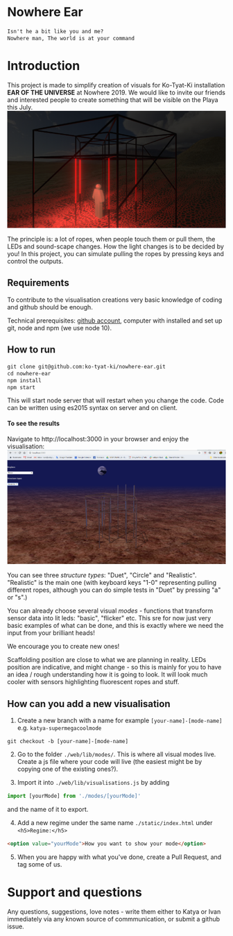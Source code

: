 # Nowhere Ear

```
Isn't he a bit like you and me?
Nowhere man, The world is at your command
```
# Introduction

This project is made to simplify creation of visuals for Ko-Tyat-Ki 
installation **EAR OF THE UNIVERSE** at Nowhere 2019. We would like to 
invite our friends and interested people to create something 
that will be visible on the Playa this July.
![Structure Render](/images/structure_render.png)

The principle is:
a lot of ropes, when people touch them or pull them, the LEDs and
sound-scape changes. How the light changes is to be decided by you!
In this project, you can simulate pulling the ropes by 
pressing keys and control the outputs.

## Requirements

To contribute to the visualisation creations very basic knowledge of coding
and github should be enough.

Technical prerequisites: [github account](https://help.github.com/en/articles/connecting-to-github-with-ssh), computer with installed and set up git,
node and npm (we use node 10).

## How to run
```
git clone git@github.com:ko-tyat-ki/nowhere-ear.git
cd nowhere-ear
npm install
npm start
```

This will start node server that will restart when you change the code.
Code can be written using es2015 syntax on server and on client.

#### To see the results
Navigate to http://localhost:3000 in your browser and enjoy the visualisation:
![Screen print](/images/screen.png)

You can see three *structure types*: "Duet", "Circle" and "Realistic".
"Realistic" is the main one (with keyboard keys "1-0" representing pulling different ropes, 
although you can do simple tests in "Duet" by pressing "a" or "s".)

You can already choose several visual *modes* - functions that transform sensor data into lit leds: "basic", "flicker" etc. This sre for now just very basic examples of what can be done, and this is exactly where we need the input from your brilliant heads!

We encourage you to create new ones!

Scaffolding position are close to what we are planning in reality. LEDs position are indicative, and might change - so this is mainly for you to have an idea / rough understanding how it is going to look. It will look much cooler with sensors highlighting fluorescent ropes and stuff.


## How can you add a new visualisation
1. Create a new branch with a name for example `[your-name]-[mode-name]` e.g. `katya-supermegacoolmode`

```
git checkout -b [your-name]-[mode-name]
```

2. Go to the folder `./web/lib/modes/`. This is where all visual modes live. Create a js file where your code will live (the easiest might be by copying one of the existing ones?).

3. Import it into `./web/lib/visualisations.js` by adding

```js
import [yourMode] from './modes/[yourMode]'
```

and the name of it to export.

4. Add a new regime under the same name `./static/index.html` under `<h5>Regime:</h5>`

```html
<option value="yourMode">How you want to show your mode</option>
```

5. When you are happy with what you've done, create a Pull Request, and tag some of us.

# Support and questions

Any questions, suggestions, love notes - write them either to Katya or Ivan immediately via 
any known source of commmunication, or submit a github issue.

